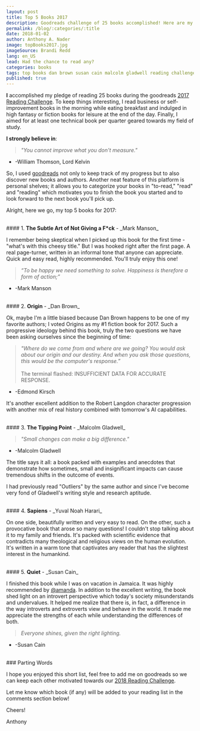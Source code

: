 ```yaml
---
layout: post
title: Top 5 Books 2017
description: Goodreads challenge of 25 books accomplished! Here are my top 5 books for 2017.
permalink: /blog/:categories/:title
date: 2018-01-02
author: Anthony A. Nader
image: topBooks2017.jpg
imageSource: Brandi Redd
lang: en_US
lead: Had the chance to read any?
categories: books
tags: top books dan brown susan cain malcolm gladwell reading challenge 2017
published: true
---
```


<b>I</b> accomplished my pledge of reading 25 books during the goodreads <a class="pink-hover" href="https://www.goodreads.com/challenges/show/5493-2017-reading-challenge" target="_blank">2017 Reading Challenge</a>. To keep things interesting, I read business or self-improvement books in the morning while eating breakfast and indulged in high fantasy or fiction books for leisure at the end of the day. Finally, I aimed for at least one technical book per quarter geared towards my field of study.

<b>I strongly believe in</b>:

> _"You cannot improve what you don't measure."_
- -William Thomson, Lord Kelvin

So, I used <a class="pink-hover" href="{{ site.goodreads }}" target="_blank">goodreads</a> not only to keep track of my progress but to also discover new books and authors. Another neat feature of this platform is personal shelves; it allows you to categorize your books in "to-read," "read" and "reading" which motivates you to finish the book you started and to look forward to the next book you'll pick up.

 Alright, here we go, my top 5 books for 2017:

<br>
#### 1. <b>The Subtle Art of Not Giving a F*ck</b> - _Mark Manson_

I remember being skeptical when I picked up this book for the first time - "what's with this cheesy title." But I was hooked right after the first page. A real page-turner, written in an informal tone that anyone can appreciate. Quick and easy read, highly recommended. You'll truly enjoy this one!

> _“To be happy we need something to solve. Happiness is therefore a form of action;”_
- -Mark Manson

<br>
#### 2. <b>Origin</b> - _Dan Brown_

Ok, maybe I'm a little biased because Dan Brown happens to be one of my favorite authors; I voted Origins as my #1 fiction book for 2017. Such a progressive ideology behind this book, truly the two questions we have been asking ourselves since the beginning of time:

> _"Where do we come from and where are we going? You would ask about our origin and our destiny. And when you ask those questions, this would be the computer's response.”_<br><br>
> The terminal flashed: INSUFFICIENT DATA FOR ACCURATE RESPONSE.
- -Edmond Kirsch

It's another excellent addition to the Robert Langdon character progression with another mix of real history combined with tomorrow's AI capabilities.

<br>
#### 3. <b>The Tipping Point</b> - _Malcolm Gladwell_

> _"Small changes can make a big difference."_
- -Malcolm Gladwell

The title says it all: a book packed with examples and anecdotes that demonstrate how sometimes,  small and insignificant impacts can cause tremendous shifts in the outcome of events.

I had previously read "Outliers" by the same author and since I've become very fond of Gladwell's writing style and research aptitude.

<br>
#### 4. <b>Sapiens</b> - _Yuval Noah Harari_

On one side, beautifully written and very easy to read. On the other, such a provocative book that arose so many questions! I couldn't stop talking about it to my family and friends. It's packed with scientific evidence that contradicts many theological and religious views on the human evolution. It's written in a warm tone that captivates any reader that has the slightest interest in the humankind.

<br>
#### 5. <b>Quiet</b> - _Susan Cain_

I finished this book while I was on vacation in Jamaica. It was highly recommended by <a class="pink-hover" href="https://www.goodreads.com/user/show/10949077-amanda" target="_blank">@amanda</a>. In addition to the excellent writing, the book shed light on an introvert perspective which today's society misunderstands and undervalues. It helped me realize that there is, in fact, a difference in the way introverts and extroverts view and behave in the world. It made me appreciate the strengths of each while understanding the differences of both.

>_Everyone shines, given the right lighting._
- -Susan Cain

<br>
### Parting Words

I hope you enjoyed this short list, feel free to add me on goodreads so we can keep each other motivated towards our <a class="pink-hover" href="https://www.goodreads.com/challenges/7501-2018-reading-challenge" target="_blank">2018 Reading Challenge</a>.

Let me know which book (if any) will be added to your reading list in the comments section below!

Cheers!

Anthony
